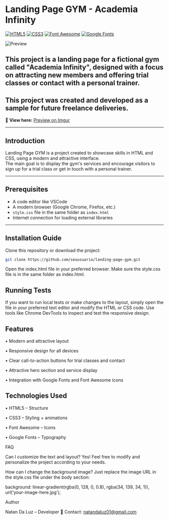 # Landing Page GYM - Academia Infinity

[![HTML5](https://img.shields.io/badge/HTML5-E34F26?style=flat&logo=html5&logoColor=white)]()
[![CSS3](https://img.shields.io/badge/CSS3-1572B6?style=flat&logo=css3&logoColor=white)]()
[![Font Awesome](https://img.shields.io/badge/Font_Awesome-528DD7?style=flat&logo=font-awesome&logoColor=white)]()
[![Google Fonts](https://img.shields.io/badge/Google_Fonts-4285F4?style=flat&logo=google&logoColor=white)]()

![Preview](https://i.imgur.com/2NKicgM.png)

## This project is a landing page for a fictional gym called "Academia Infinity", designed with a focus on attracting new members and offering trial classes or contact with a personal trainer.  
## This project was created and developed as a sample for future freelance deliveries.  

🔗 **View here:** [Preview on Imgur](https://imgur.com/a/NPkX6Dw)

---

## Introduction
Landing Page GYM is a project created to showcase skills in HTML and CSS, using a modern and attractive interface.  
The main goal is to display the gym's services and encourage visitors to sign up for a trial class or get in touch with a personal trainer.

---

## Prerequisites
- A code editor like VSCode  
- A modern browser (Google Chrome, Firefox, etc.)  
- `style.css` file in the same folder as `index.html`  
- Internet connection for loading external libraries  

---

## Installation Guide

Clone this repository or download the project:

```bash
git clone https://github.com/seuusuario/landing-page-gym.git

```
Open the index.html file in your preferred browser.
Make sure the style.css file is in the same folder as index.html.

## Running Tests

If you want to run local tests or make changes to the layout, simply open the file in your preferred text editor and modify the HTML or CSS code.
Use tools like Chrome DevTools to inspect and test the responsive design.

## Features

• Modern and attractive layout

• Responsive design for all devices

• Clear call-to-action buttons for trial classes and contact

• Attractive hero section and service display

• Integration with Google Fonts and Font Awesome icons

## Technologies Used

• HTML5 – Structure

• CSS3 – Styling + animations

• Font Awesome – Icons

• Google Fonts – Typography


FAQ

Can I customize the text and layout?
Yes! Feel free to modify and personalize the project according to your needs.

How can I change the background image?
Just replace the image URL in the style.css file under the body section:

background: linear-gradient(rgba(0, 128, 0, 0.8), rgba(34, 139, 34, 1)), url('your-image-here.jpg');

Author

Natan Da Luz – Developer
📧 Contact: natandaluz01@gmail.com

